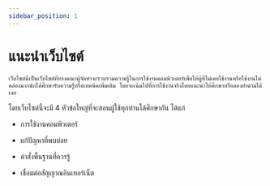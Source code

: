 ```yaml
---
sidebar_position: 1
---
```


# แนะนำเว็บไซต์

    เว็บไซต์นี้เป็นเว็บไซต์ที่ทางคณะผู้จัดทำจะรวบรวมความรู้ในการใช้งานคอมพิวเตอร์เพื่อให้ผู้ที่ไม่เคยใช้งานหรือใช้งานไม่คล่องมากนักได้ศึกษารับความรู่้หรือเทคนิคเพิ่มเติม โดยจะเน้นไปที่การใช้งานจริงโดยแนะนำให้ศึกษาหรือลองทำตามได้เลย 

โดยเว็บไซต์นี้จะมี 4 หัวข้อใหญ่ที่จะสอนผู้ใช้ทุกท่านได้ศึกษากัน ได้แก่

- การใช้งานคอมพิวเตอร์ 
- แก้ปัญหาที่พบบ่อย

- คำสั่งพื้นฐานที่ควรรู้
- เชื่อมต่อสัญญาณอินเทอร์เน็ต
